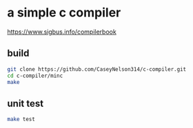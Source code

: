 # a simple c compiler

<https://www.sigbus.info/compilerbook>

## build

```sh
git clone https://github.com/CaseyNelson314/c-compiler.git
cd c-compiler/minc
make
```

## unit test

```sh
make test
```
